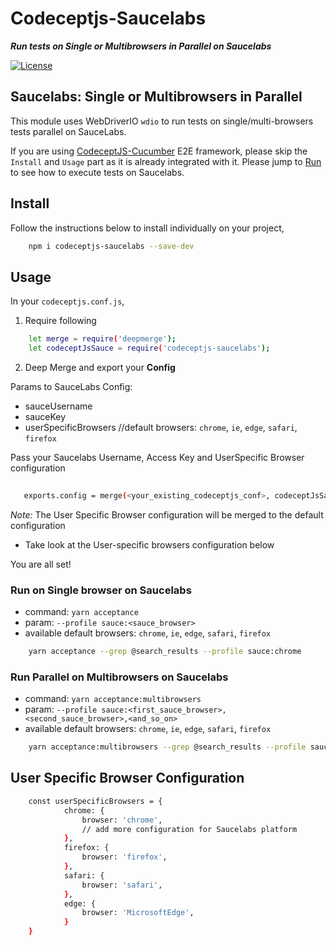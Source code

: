 # Codeceptjs-Saucelabs

***Run tests on Single or Multibrowsers in Parallel on Saucelabs***

[![License](https://img.shields.io/npm/l/codeceptjs-saucelabs.svg)](LICENSE)

## Saucelabs: Single or Multibrowsers in Parallel

This module uses WebDriverIO `wdio` to run tests on single/multi-browsers tests parallel on SauceLabs.

If you are using [CodeceptJS-Cucumber](https://github.com/gkushang/codeceptjs-e2e/tree/master/packages/codeceptjs-cucumber) E2E framework, please skip the `Install` and `Usage` part as it is already integrated with it. Please jump to [Run](https://github.com/gkushang/codeceptjs-e2e/blob/master/packages/codeceptjs-saucelabs/README.md#run) to see how to execute tests on Saucelabs.

## Install

Follow the instructions below to install individually on your project, 

```bash
    npm i codeceptjs-saucelabs --save-dev
```

## Usage

In your `codeceptjs.conf.js`,

1. Require following

```bash
    let merge = require('deepmerge');
    let codeceptJsSauce = require('codeceptjs-saucelabs');
```

2. Deep Merge and export your **Config** 

Params to SauceLabs Config:

* sauceUsername <required>
* sauceKey <required>
* userSpecificBrowsers <optional> //default browsers: `chrome`, `ie`, `edge`, `safari`, `firefox`

Pass your Saucelabs Username, Access Key and UserSpecific Browser configuration 
```bash
   
   exports.config = merge(<your_existing_codeceptjs_conf>, codeceptJsSauce.conf(<sauceUsername>, <sauceKey>, <userSpecificBrowsers>));

```
*Note:* The User Specific Browser configuration will be merged to the default configuration
 
* Take look at the User-specific browsers configuration below

You are all set!

### Run on Single browser on Saucelabs

* command: `yarn acceptance`
* param: `--profile sauce:<sauce_browser>`
* available default browsers: `chrome`, `ie`, `edge`, `safari`, `firefox`

```bash
    yarn acceptance --grep @search_results --profile sauce:chrome
```

### Run Parallel on Multibrowsers on Saucelabs

* command: `yarn acceptance:multibrowsers`
* param: `--profile sauce:<first_sauce_browser>,<second_sauce_browser>,<and_so_on>`
* available default browsers: `chrome`, `ie`, `edge`, `safari`, `firefox`

```bash
    yarn acceptance:multibrowsers --grep @search_results --profile sauce:chrome,ie
```

## User Specific Browser Configuration

```bash
	const userSpecificBrowsers = {
            chrome: {
                browser: 'chrome',
                // add more configuration for Saucelabs platform
            },
            firefox: {
                browser: 'firefox',
            },
            safari: {
                browser: 'safari',
            },
            edge: {
                browser: 'MicrosoftEdge',
            }
	}
```


